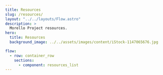```yaml
---
title: Resources
slug: /resources/
layout: "../../layouts/Flow.astro"
description: >
  Morello Project resources.
hero:
  title: Resources
  background_image: ../../assets/images/content/iStock-1147065676.jpg

flow:
  - row: container_row
    sections:
      - component: resources_list
---
```

